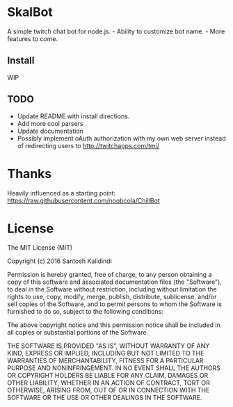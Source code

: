 # SkalBot

A simple twitch chat bot for node.js.
    - Ability to customize bot name.
    - More features to come.

## Install

WIP

## TODO
* Update README with install directions.
* Add more cool parsers
* Update documentation
* Possibly implement oAuth authorization with my own web server instead of
  redirecting users to http://twitchapps.com/tmi/

# Thanks
Heavily influenced as a starting point:
https://raw.githubusercontent.com/noobcola/ChillBot

# License
The MIT License (MIT)

Copyright (c) 2016 Santosh Kalidindi

Permission is hereby granted, free of charge, to any person obtaining a copy
of this software and associated documentation files (the "Software"), to deal
in the Software without restriction, including without limitation the rights
to use, copy, modify, merge, publish, distribute, sublicense, and/or sell
copies of the Software, and to permit persons to whom the Software is
furnished to do so, subject to the following conditions:

The above copyright notice and this permission notice shall be included in all
copies or substantial portions of the Software.

THE SOFTWARE IS PROVIDED "AS IS", WITHOUT WARRANTY OF ANY KIND, EXPRESS OR
IMPLIED, INCLUDING BUT NOT LIMITED TO THE WARRANTIES OF MERCHANTABILITY,
FITNESS FOR A PARTICULAR PURPOSE AND NONINFRINGEMENT. IN NO EVENT SHALL THE
AUTHORS OR COPYRIGHT HOLDERS BE LIABLE FOR ANY CLAIM, DAMAGES OR OTHER
LIABILITY, WHETHER IN AN ACTION OF CONTRACT, TORT OR OTHERWISE, ARISING FROM,
OUT OF OR IN CONNECTION WITH THE SOFTWARE OR THE USE OR OTHER DEALINGS IN THE
SOFTWARE.
